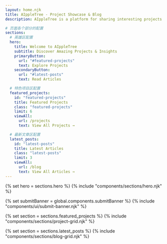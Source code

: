 ```yaml
---
layout: home.njk
title: AIppleTree - Project Showcase & Blog
description: AIppleTree is a platform for sharing interesting projects and insights about web development, software engineering, and technology. Join our community to discover amazing projects and learn from experienced developers.

# 页面各个部分的配置
sections:
  # 英雄区配置
  hero:
    title: Welcome to AIppleTree
    subtitle: Discover Amazing Projects & Insights
    primaryButton:
      url: "#featured-projects"
      text: Explore Projects
    secondaryButton:
      url: "#latest-posts"
      text: Read Articles

  # 特色项目区配置
  featured_projects:
    id: "featured-projects"
    title: Featured Projects
    class: "featured-projects"
    limit: 6
    viewAll:
      url: /projects
      text: View All Projects →

  # 最新文章区配置
  latest_posts:
    id: "latest-posts"
    title: Latest Articles
    class: "latest-posts"
    limit: 3
    viewAll:
      url: /blog
      text: View All Articles →
---
```


{% set hero = sections.hero %}
{% include "components/sections/hero.njk" %}

{% set submitBanner = global.components.submitBanner %}
{% include "components/ui/submit-banner.njk" %}

{% set section = sections.featured_projects %}
{% include "components/sections/project-grid.njk" %}

{% set section = sections.latest_posts %}
{% include "components/sections/blog-grid.njk" %}

